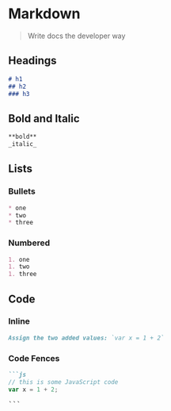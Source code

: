 Markdown
===

> Write docs the developer way

## Headings

```md
# h1
## h2
### h3
```

## Bold and Italic

```md
**bold**
_italic_
```

## Lists

### Bullets

```md
* one
* two
* three
```

### Numbered

```md
1. one
1. two
1. three
```

## Code

### Inline

```md
Assign the two added values: `var x = 1 + 2`
```

### Code Fences

```md
```js
// this is some JavaScript code
var x = 1 + 2;
```
<pre>```</pre>